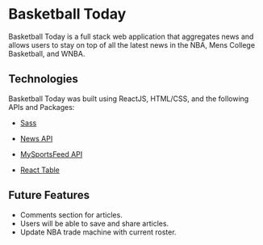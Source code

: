
# Basketball Today

Basketball Today is a full stack web application that aggregates news and allows users to stay on top of all the latest news in the NBA, Mens College Basketball, and WNBA.


## Technologies

Basketball Today was built using ReactJS, HTML/CSS, and the following APIs and Packages:

* [Sass](https://sass-lang.com/documentation/file.SASS_REFERENCE.html)

* [News API](https://newsapi.org/docs)

* [MySportsFeed API](https://www.mysportsfeeds.com/data-feeds/api-docs/)

* [React Table](https://react-table.js.org/#/story/readme)


## Future Features

* Comments section for articles.
* Users will be able to save and share articles.
* Update NBA trade machine with current roster.
